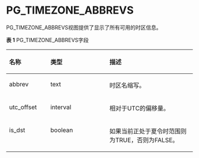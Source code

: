 # PG\_TIMEZONE\_ABBREVS<a name="ZH-CN_TOPIC_0289900639"></a>

PG\_TIMEZONE\_ABBREVS视图提供了显示了所有可用的时区信息。

**表 1**  PG\_TIMEZONE\_ABBREVS字段

<a name="zh-cn_topic_0283137118_zh-cn_topic_0237122539_table177171137122918"></a>
<table><thead align="left"><tr id="zh-cn_topic_0283137118_zh-cn_topic_0237122539_row4841137182916"><th class="cellrowborder" valign="top" width="22.12%" id="mcps1.2.4.1.1"><p id="zh-cn_topic_0283137118_zh-cn_topic_0237122539_p950244811308"><a name="zh-cn_topic_0283137118_zh-cn_topic_0237122539_p950244811308"></a><a name="zh-cn_topic_0283137118_zh-cn_topic_0237122539_p950244811308"></a>名称</p>
</th>
<th class="cellrowborder" valign="top" width="31.64%" id="mcps1.2.4.1.2"><p id="zh-cn_topic_0283137118_zh-cn_topic_0237122539_p128421737112911"><a name="zh-cn_topic_0283137118_zh-cn_topic_0237122539_p128421737112911"></a><a name="zh-cn_topic_0283137118_zh-cn_topic_0237122539_p128421737112911"></a>类型</p>
</th>
<th class="cellrowborder" valign="top" width="46.239999999999995%" id="mcps1.2.4.1.3"><p id="zh-cn_topic_0283137118_zh-cn_topic_0237122539_p168424375290"><a name="zh-cn_topic_0283137118_zh-cn_topic_0237122539_p168424375290"></a><a name="zh-cn_topic_0283137118_zh-cn_topic_0237122539_p168424375290"></a>描述</p>
</th>
</tr>
</thead>
<tbody><tr id="zh-cn_topic_0283137118_zh-cn_topic_0237122539_row20842183722916"><td class="cellrowborder" valign="top" width="22.12%" headers="mcps1.2.4.1.1 "><p id="zh-cn_topic_0283137118_zh-cn_topic_0237122539_p18502114812307"><a name="zh-cn_topic_0283137118_zh-cn_topic_0237122539_p18502114812307"></a><a name="zh-cn_topic_0283137118_zh-cn_topic_0237122539_p18502114812307"></a>abbrev</p>
</td>
<td class="cellrowborder" valign="top" width="31.64%" headers="mcps1.2.4.1.2 "><p id="zh-cn_topic_0283137118_zh-cn_topic_0237122539_p1484333722914"><a name="zh-cn_topic_0283137118_zh-cn_topic_0237122539_p1484333722914"></a><a name="zh-cn_topic_0283137118_zh-cn_topic_0237122539_p1484333722914"></a>text</p>
</td>
<td class="cellrowborder" valign="top" width="46.239999999999995%" headers="mcps1.2.4.1.3 "><p id="zh-cn_topic_0283137118_zh-cn_topic_0237122539_p1843037122919"><a name="zh-cn_topic_0283137118_zh-cn_topic_0237122539_p1843037122919"></a><a name="zh-cn_topic_0283137118_zh-cn_topic_0237122539_p1843037122919"></a>时区名缩写。</p>
</td>
</tr>
<tr id="zh-cn_topic_0283137118_zh-cn_topic_0237122539_row1384317372297"><td class="cellrowborder" valign="top" width="22.12%" headers="mcps1.2.4.1.1 "><p id="zh-cn_topic_0283137118_zh-cn_topic_0237122539_p18502124873011"><a name="zh-cn_topic_0283137118_zh-cn_topic_0237122539_p18502124873011"></a><a name="zh-cn_topic_0283137118_zh-cn_topic_0237122539_p18502124873011"></a>utc_offset</p>
</td>
<td class="cellrowborder" valign="top" width="31.64%" headers="mcps1.2.4.1.2 "><p id="zh-cn_topic_0283137118_zh-cn_topic_0237122539_p14843123782912"><a name="zh-cn_topic_0283137118_zh-cn_topic_0237122539_p14843123782912"></a><a name="zh-cn_topic_0283137118_zh-cn_topic_0237122539_p14843123782912"></a>interval</p>
</td>
<td class="cellrowborder" valign="top" width="46.239999999999995%" headers="mcps1.2.4.1.3 "><p id="zh-cn_topic_0283137118_zh-cn_topic_0237122539_p12844137142913"><a name="zh-cn_topic_0283137118_zh-cn_topic_0237122539_p12844137142913"></a><a name="zh-cn_topic_0283137118_zh-cn_topic_0237122539_p12844137142913"></a>相对于UTC的偏移量。</p>
</td>
</tr>
<tr id="zh-cn_topic_0283137118_zh-cn_topic_0237122539_row58449376298"><td class="cellrowborder" valign="top" width="22.12%" headers="mcps1.2.4.1.1 "><p id="zh-cn_topic_0283137118_zh-cn_topic_0237122539_p2050394817305"><a name="zh-cn_topic_0283137118_zh-cn_topic_0237122539_p2050394817305"></a><a name="zh-cn_topic_0283137118_zh-cn_topic_0237122539_p2050394817305"></a>is_dst</p>
</td>
<td class="cellrowborder" valign="top" width="31.64%" headers="mcps1.2.4.1.2 "><p id="zh-cn_topic_0283137118_zh-cn_topic_0237122539_p4844237142913"><a name="zh-cn_topic_0283137118_zh-cn_topic_0237122539_p4844237142913"></a><a name="zh-cn_topic_0283137118_zh-cn_topic_0237122539_p4844237142913"></a>boolean</p>
</td>
<td class="cellrowborder" valign="top" width="46.239999999999995%" headers="mcps1.2.4.1.3 "><p id="zh-cn_topic_0283137118_zh-cn_topic_0237122539_p12844103713296"><a name="zh-cn_topic_0283137118_zh-cn_topic_0237122539_p12844103713296"></a><a name="zh-cn_topic_0283137118_zh-cn_topic_0237122539_p12844103713296"></a>如果当前正处于夏令时范围则为TRUE，否则为FALSE。</p>
</td>
</tr>
</tbody>
</table>

